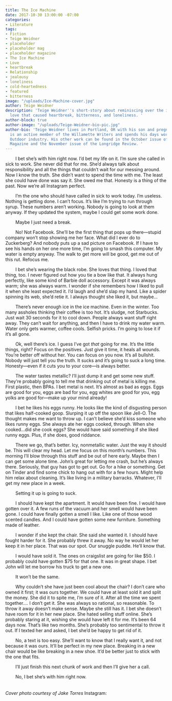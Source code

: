 ```yaml
---
title: The Ice Machine
date: 2017-10-30 13:00:00 -07:00
categories:
- Literature
tags:
- Fiction
- Teige Weidner
- placeholder
- placeholder mag
- placeholder magazine
- The Ice Machine
- Love
- heartbreak
- Relationship
- jealousy
- loneliness
- cold-heartedness
- featured
- bitterness
image: "/uploads/Ice-Machine-cover.jpg"
author: Teige Weidner
description: 'Teige Weidner''s short-story about reminiscing over the iciness of a
  love that caused heartbreak, bitterness, and loneliness. '
author-block: true
author-image: "/uploads/Teige-Weidner-bio-pic.jpg"
author-bio: 'Teige Weidner lives in Portland, OR with his son and pregnant wife. He
  is an active member of the Willamette Writers and spends his days working in the
  Outdoor industry. His other work can be found in the October issue of Perspectives
  Magazine and the November issue of the Longridge Review. '
---
```


&nbsp;&nbsp;&nbsp;&nbsp;&nbsp;&nbsp;&nbsp;&nbsp;I bet she’s with him right now. I’d bet my life on it. I’m sure she called in sick to work. She never did that for me. She’d always talk about responsibility and all the things that couldn’t wait for our messing around. Now I know the truth. She didn’t want to spend the time with me. The least she could have done was say it. She owed me that. Honesty is a thing of the past. Now we’re all Instagram perfect.<br>

&nbsp;&nbsp;&nbsp;&nbsp;&nbsp;&nbsp;&nbsp;&nbsp;I’m the one who should have called in sick to work today. I’m useless. Nothing is getting done. I can’t focus. It’s like I’m trying to run through syrup. These numbers aren’t working. Nobody is going to look at them anyway. If they updated the system, maybe I could get some work done.<br>

&nbsp;&nbsp;&nbsp;&nbsp;&nbsp;&nbsp;&nbsp;&nbsp;Maybe I just need a break.<br>

&nbsp;&nbsp;&nbsp;&nbsp;&nbsp;&nbsp;&nbsp;&nbsp;No! Not Facebook. She’ll be the first thing that pops up there—stupid company won’t stop showing me her face. What did I ever do to Zuckerberg? And nobody puts up a sad picture on Facebook. If I have to see his hands on her one more time, I’m going to smash this computer. My water is empty anyway. The walk to get more will be good, get me out of this rut. Refocus me.<br>

&nbsp;&nbsp;&nbsp;&nbsp;&nbsp;&nbsp;&nbsp;&nbsp;I bet she’s wearing the black robe. She loves that thing. I loved that thing, too. I never figured out how you tie a bow like that. It always hung perfectly, like some kind of Barbie doll accessory. Except it was always warm; she was always warm. I wonder if she remembers how I liked to pull it when she least expected it. I’d laugh and she’d slap my hand. Like a spider spinning its web, she’d retie it. I always thought she liked it, but maybe...<br>

&nbsp;&nbsp;&nbsp;&nbsp;&nbsp;&nbsp;&nbsp;&nbsp;There’s never enough ice in the ice machine. Even in the winter. Too many assholes thinking their coffee is too hot. It’s sludge, not Starbucks. Just wait 30 seconds for it to cool down. People always want stuff right away. They can’t wait for anything, and then I have to drink my water warm. Water only gets warmer, coffee cools. Selfish pricks. I’m going to lose it if it’s all gone.<br>

&nbsp;&nbsp;&nbsp;&nbsp;&nbsp;&nbsp;&nbsp;&nbsp;Ok, well there’s ice. I guess I’ve got *that* going for me. It’s the little things, right? Focus on the positives. Just give it time, it heals all wounds. You’re better off without her. You can focus on you now. It’s all bullshit. Nobody will just tell you the truth. It sucks and it’s going to suck a long time. Honesty—even if it cuts you to your core—is always better.<br>

&nbsp;&nbsp;&nbsp;&nbsp;&nbsp;&nbsp;&nbsp;&nbsp;The water tastes metallic? I’ll just dump it and get some new stuff. They’re probably going to tell me that drinking out of metal is killing me. First plastic,  then BPAs. I bet metal is next. It’s almost as bad as eggs. Eggs are good for you, eggs are bad for you, egg whites are good for you, egg yolks are good for—make up your mind already!<br>

&nbsp;&nbsp;&nbsp;&nbsp;&nbsp;&nbsp;&nbsp;&nbsp;I bet he likes his eggs runny. He looks like the kind of disgusting person that likes half-cooked goop. Slurping it up off the spoon like Jell-O. The thought makes me want to throw up. I can’t believe she’d kiss someone who likes runny eggs. She always ate her eggs cooked, through. When she cooked...did she cook eggs? She would have said something if she liked runny eggs. Plus, if she does, good riddance.<br>

&nbsp;&nbsp;&nbsp;&nbsp;&nbsp;&nbsp;&nbsp;&nbsp;There we go, that’s better. Icy, nonmetallic water. Just the way it should be. This will clear my head. Let me focus on this month’s numbers. This morning I’ll blow through this stuff  and be out of here early. Maybe then I can get some alone time. John’s great for letting me crash, but he’s always there. Seriously, that guy has got to get out. Go for a hike or something. Get on Tinder and find some chick to hang out with for a few hours. Might help him relax about  cleaning. It’s like living in a military barracks. Whatever, I’ll get my new place in a week.<br>

&nbsp;&nbsp;&nbsp;&nbsp;&nbsp;&nbsp;&nbsp;&nbsp;Setting it up is going to suck.<br>

&nbsp;&nbsp;&nbsp;&nbsp;&nbsp;&nbsp;&nbsp;&nbsp;I should have kept the apartment. It would have been fine. I would have gotten over it. A few runs of the vacuum and her smell would have been gone. I could have finally gotten a smell I like. Like one of those wood scented candles. And I could have gotten some new furniture. Something made of leather.<br>

&nbsp;&nbsp;&nbsp;&nbsp;&nbsp;&nbsp;&nbsp;&nbsp;I wonder if she kept the chair. She said she wanted it. I should have fought harder for it. She probably threw it away. No way he would let her keep it in her place. That was our spot. Our snuggle puddle. He’ll know that.<br>

&nbsp;&nbsp;&nbsp;&nbsp;&nbsp;&nbsp;&nbsp;&nbsp;I would have sold it. The ones on craigslist are going for like $50. I probably could have gotten $75 for that one. It was in great shape. I bet John will let me borrow his truck to get a new one.<br>

&nbsp;&nbsp;&nbsp;&nbsp;&nbsp;&nbsp;&nbsp;&nbsp;It won’t be the same.<br>

&nbsp;&nbsp;&nbsp;&nbsp;&nbsp;&nbsp;&nbsp;&nbsp;Why couldn’t she have just been cool about the chair? I don’t care who owned it first; it was ours together. We could have at least sold it and split the money. She did it to spite me, I’m sure of it. After all the time we spent together.... I don’t get it. She was always so rational, so reasonable. To throw it away doesn’t make sense. 
Maybe she still has it. I bet she doesn’t have room for it in her new place. She hated selling stuff online. She’s probably staring at it, wishing she would have left it for me. It’s been 64 days now. That’s like two months. She’s probably too sentimental to throw it out. If I texted her and asked, I bet she’d be happy to get rid of it.<br>

&nbsp;&nbsp;&nbsp;&nbsp;&nbsp;&nbsp;&nbsp;&nbsp;No, a text is too easy. She’ll want to know that I really want it, and not because it was ours. It’ll be perfect in my new place. Breaking in a new chair would be like breaking in a new shoe. It’d be better just to stick with the one that fits.<br>

&nbsp;&nbsp;&nbsp;&nbsp;&nbsp;&nbsp;&nbsp;&nbsp;I’ll just finish this next chunk of work and then I’ll give her a call.<br>

&nbsp;&nbsp;&nbsp;&nbsp;&nbsp;&nbsp;&nbsp;&nbsp;No, I bet she’s with him right now.<br>
<br>
<br>
*Cover photo courtesy of Jake Torres*
Instagram: 